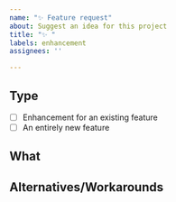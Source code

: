 ```yaml
---
name: "✨ Feature request"
about: Suggest an idea for this project
title: "✨ "
labels: enhancement
assignees: ''

---
```


<!-- ❤️ Thank you for your contribution! ❤️ -->

## Type

<!--
    Replace the `[ ]` with a `[x]` where it fits:
-->

* [ ] Enhancement for an existing feature
* [ ] An entirely new feature

## What

<!--
    Describe what your requested feature is about.
    You can also attach screenshots, GIFs or videos.
-->

## Alternatives/Workarounds

<!--
    Describe the current state - are there alternatives you have considered? Are there workarounds to achieve the requested feature in the current state?
-->
